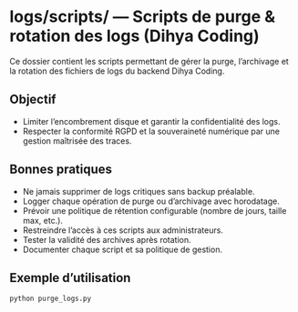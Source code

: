 # logs/scripts/ — Scripts de purge & rotation des logs (Dihya Coding)

Ce dossier contient les scripts permettant de gérer la purge, l’archivage et la rotation des fichiers de logs du backend Dihya Coding.

## Objectif

- Limiter l’encombrement disque et garantir la confidentialité des logs.
- Respecter la conformité RGPD et la souveraineté numérique par une gestion maîtrisée des traces.

## Bonnes pratiques

- Ne jamais supprimer de logs critiques sans backup préalable.
- Logger chaque opération de purge ou d’archivage avec horodatage.
- Prévoir une politique de rétention configurable (nombre de jours, taille max, etc.).
- Restreindre l’accès à ces scripts aux administrateurs.
- Tester la validité des archives après rotation.
- Documenter chaque script et sa politique de gestion.

## Exemple d’utilisation

```bash
python purge_logs.py